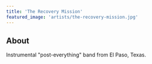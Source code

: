 ```yaml
---
title: 'The Recovery Mission'
featured_image: 'artists/the-recovery-mission.jpg'
---
```


## About

Instrumental "post-everything" band from El Paso, Texas.

